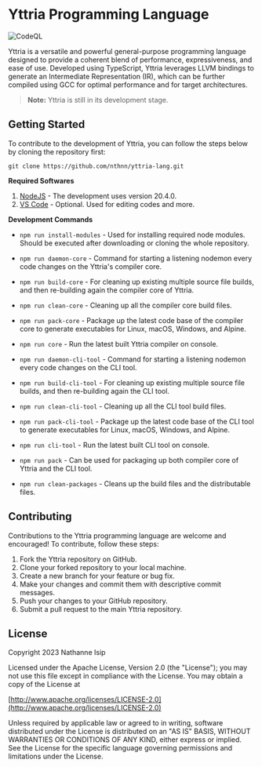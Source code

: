 # Yttria Programming Language

![CodeQL](https://github.com/nthnn/yttria-lang/actions/workflows/codeql.yml/badge.svg)

Yttria is a versatile and powerful general-purpose programming language designed to provide a coherent blend of performance, expressiveness, and ease of use. Developed using TypeScript, Yttria leverages LLVM bindings to generate an Intermediate Representation (IR), which can be further compiled using GCC for optimal performance and for target architectures.

> **Note:** Yttria is still in its development stage.

## Getting Started

To contribute to the development of Yttria, you can follow the steps below by cloning the repository first:

```git
git clone https://github.com/nthnn/yttria-lang.git
```

**Required Softwares**

1. [NodeJS](https://nodejs.org/en) - The development uses version 20.4.0.
2. [VS Code](https://code.visualstudio.com/) - Optional. Used for editing codes and more.

**Development Commands**

- `npm run install-modules` - Used for installing required node modules. Should be executed after downloading or cloning the whole repository.

- `npm run daemon-core` - Command for starting a listening nodemon every code changes on the Yttria's compiler core.

- `npm run build-core` - For cleaning up existing multiple source file builds, and then re-building again the compiler core of Yttria.

- `npm run clean-core` - Cleaning up all the compiler core build files.

- `npm run pack-core` - Package up the latest code base of the compiler core to generate executables for Linux, macOS, Windows, and Alpine.

- `npm run core` - Run the latest built Yttria compiler on console.

- `npm run daemon-cli-tool` - Command for starting a listening nodemon every code changes on the CLI tool.

- `npm run build-cli-tool` - For cleaning up existing multiple source file builds, and then re-building again the CLI tool.

- `npm run clean-cli-tool` - Cleaning up all the CLI tool build files.

- `npm run pack-cli-tool` - Package up the latest code base of the CLI tool to generate executables for Linux, macOS, Windows, and Alpine.

- `npm run cli-tool` - Run the latest built CLI tool on console.

- `npm run pack` - Can be used for packaging up both compiler core of Yttria and the CLI tool.

- `npm run clean-packages` - Cleans up the build files and the distributable files.

## Contributing

Contributions to the Yttria programming language are welcome and encouraged! To contribute, follow these steps:

1. Fork the Yttria repository on GitHub.
2. Clone your forked repository to your local machine.
3. Create a new branch for your feature or bug fix.
4. Make your changes and commit them with descriptive commit messages.
5. Push your changes to your GitHub repository.
6. Submit a pull request to the main Yttria repository.

## License

Copyright 2023 Nathanne Isip

Licensed under the Apache License, Version 2.0 (the "License");
you may not use this file except in compliance with the License.
You may obtain a copy of the License at

[http://www.apache.org/licenses/LICENSE-2.0](http://www.apache.org/licenses/LICENSE-2.0)

Unless required by applicable law or agreed to in writing, software
distributed under the License is distributed on an "AS IS" BASIS,
WITHOUT WARRANTIES OR CONDITIONS OF ANY KIND, either express or implied.
See the License for the specific language governing permissions and
limitations under the License.